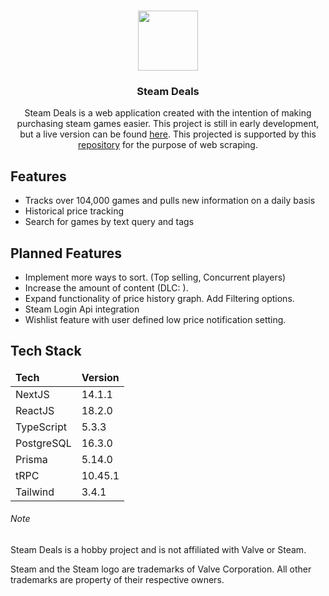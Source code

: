 <p align="center">
  <br/>
  <a href="https://www.steamdeals.ca" target="_blank"><img width="96px" src="https://www.steamdeals.ca/_next/image?url=%2F_next%2Fstatic%2Fmedia%2Fandroid-chrome-192x192.7be14410.png&w=128&q=75" /></a>
  <h3 align="center">Steam Deals</h3>
  <p align="center">
    Steam Deals is a web application created with the intention of making purchasing steam games easier. This project is still in early development, but a live version can be found <a href='https://www.steamdeals.ca'>here</a>. This projected is supported by this <a href="https://github.com/DamynFilipuzzi/scraper-py">repository</a> for the purpose of web scraping.
  </p>
</p>

## Features

- Tracks over 104,000 games and pulls new information on a daily basis
- Historical price tracking
- Search for games by text query and tags

## Planned Features

- Implement more ways to sort. (Top selling, Concurrent players)
- Increase the amount of content (DLC: ).
- Expand functionality of price history graph. Add Filtering options.
- Steam Login Api integration
- Wishlist feature with user defined low price notification setting.

## Tech Stack

<table align="center">
  <thead><tr style="font-weight: bold;"><td>Tech</td><td>Version</td></tr></thead>
  <tbody>
    <tr><td>NextJS</td><td>14.1.1</td></tr>
    <tr><td>ReactJS</td><td>18.2.0</td></tr>
    <tr><td>TypeScript</td><td>5.3.3</td></tr>
    <tr><td>PostgreSQL</td><td>16.3.0</td></tr>
    <tr><td>Prisma</td><td>5.14.0</td></tr>
    <tr><td>tRPC</td><td>10.45.1</td></tr>
    <tr><td>Tailwind</td><td>3.4.1</td></tr>
  </tbody>
</table>

###### Note

Steam Deals is a hobby project and is not affiliated with Valve or Steam.

Steam and the Steam logo are trademarks of Valve Corporation. All other trademarks are property of their respective owners.
